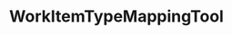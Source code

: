 ---
optionsClassName: WorkItemTypeMappingToolOptions
optionsClassFullName: MigrationTools.Tools.WorkItemTypeMappingToolOptions
configurationSamples:
- name: defaults
  description: 
  code: >-
    {
      "MigrationTools": {
        "CommonTools": {
          "WorkItemTypeMappingTool": {
            "Enabled": "False",
            "Mappings": {
              "Source Work Item Type Name": "Target Work Item Type Name"
            }
          }
        }
      }
    }
  sampleFor: MigrationTools.Tools.WorkItemTypeMappingToolOptions
- name: Classic
  description: 
  code: >-
    {
      "$type": "WorkItemTypeMappingToolOptions",
      "Mappings": {
        "$type": "Dictionary`2",
        "Source Work Item Type Name": "Target Work Item Type Name"
      }
    }
  sampleFor: MigrationTools.Tools.WorkItemTypeMappingToolOptions
description: Used to process the String fields of a work item. This is useful for cleaning up data. It will limit fields to a max length and apply regex replacements based on what is configured. Each regex replacement is applied in order and can be enabled or disabled.
className: WorkItemTypeMappingTool
typeName: Tools
architecture: 
options:
- parameterName: Mappings
  type: Dictionary
  description: List of work item mappings.
  defaultValue: '{}'
status: missng XML code comments
processingTarget: missng XML code comments
classFile: /src/MigrationTools/Tools/WorkItemTypeMappingTool.cs
optionsClassFile: /src/MigrationTools/Tools/WorkItemTypeMappingToolOptions.cs

redirectFrom:
- /Reference/Tools/WorkItemTypeMappingToolOptions/
layout: reference
toc: true
permalink: /Reference/Tools/WorkItemTypeMappingTool/
title: WorkItemTypeMappingTool
categories:
- Tools
- 
topics:
- topic: notes
  path: /Tools/WorkItemTypeMappingTool-notes.md
  exists: false
  markdown: ''
- topic: introduction
  path: /Tools/WorkItemTypeMappingTool-introduction.md
  exists: false
  markdown: ''

---